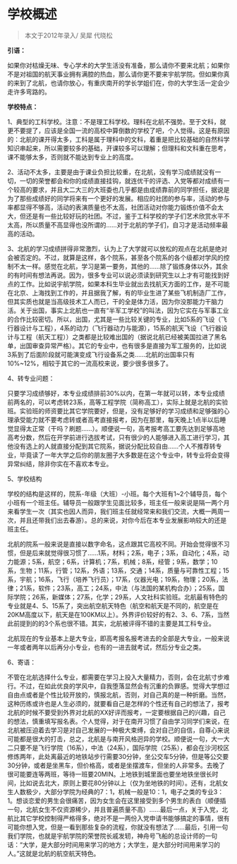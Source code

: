 # 学校概述



>  本文于2012年录入/ 吴犀 代晓松

 

**引语：**

如果你对枯燥无味、专心学术的大学生活没有准备，那么请你不要来北航；如果你不是对祖国的航天事业拥有满腔的热血，那么请你更不要来宇航学院。但如果你真的来到了北航，也请你放心，有重庆南开的学长学姐们在，你的大学生活一定会少走许多弯路的。

 

**学校特点：**

1、典型的工科学校。注意：不是理工科学校。理科在北航不强势。至于文科，就更不要提了，应该是全国一流的高校中算倒数的学校了吧，个人觉得。这是有原因的：北航的课开得太多，工科是属于理科中的文科，着重是把比较基础的自然科学知识串起来，所以需要较多的基础，开课较多可以理解；但理科和文科重在思考，课不能够太多，否则就不能达到专业上的高度。

2、活动不太多，主要是由于课业负担比较重，在北航，没有学习成绩就没有一切，一切的荣誉都会和你的成绩直接挂钩，就连优干的评选、入党等都对成绩有一个较高的要求，并且大二大三的大班委也几乎都是由成绩靠前的同学担任，据说是为了那些成绩好的同学将来有一个更好的发展。相应的社团的参与率，活动的参与率都显得不够高，活动的表演质量也不太高，社团活动对你能力锻炼价值不会太大，但还是有一些比较好玩的社团。不过，鉴于工科学校的学子们艺术欣赏水平不太高，所以质量不高显得也没所谓的……对于北航的学子们，自习才是活动频率最高的活动。

3、北航的学习成绩拼得非常激烈，认为上了大学就可以放松的观点在北航是绝对会被否定的。不过，就算是这样，各个院系，甚至各个院系的各个级都对学风的控制不太一样。感觉在北航，学习是第一要务，其他的……除了锻炼身体以外，其余的有时间有想法再说。因为，很多专业可以说必须读到研究生以上才有可能找到好点的工作。比如说宇航学院，如果本科生毕业就出去找航天方面的工作，是不可能在北京、上海找到工作的，并且据我了解，有的毕业生进了某些飞机制造厂工作，但其实质也就是当高级技术工人而已，干的全是体力活，因为你没那能力干脑力活。关于出国，事实上北航也一直有“半军工学校”的叫法，因为它实在与军事工业的合作比较密切。所以，出国，尤其是一些比较关键的专业，比如5系的飞设（飞行器设计与工程），4系的动力（飞行器动力与能源），15系的航天飞设（飞行器设计与工程（航天工程））之类都是比较难出国的（据说北航已经被美国拉进了黑名单，出国审查异常严格）。其它的专业中，也有很多是直接为军工服务的，比如说3系到了后面阶段就可能演变成飞行设备系之类……北航的出国率只有10%~12%，相较于其它的一流高校来说，要少很多很多了。

4、转专业问题：

只要学习成绩够好，本专业成绩排前30%以内，在第一年就可以转，本专业成绩前两名的，可以考虑转23系，高等工程学院（简称高工），实际上就是北航的实验班。实验班的师资要比其它学院要好，但是，没有足够好的学习成绩和足够强的心理承受能力就不要考虑转或者高考直接报考，因为在那里，每天晚上1点半以后睡觉显得太正常（干吗？刷题……）。顺便说一句，高考报考高工要先达到足够高地高考分数，然后在开学前进行选拔考试，只有很少的人能够进入高工进行学习，其他没有选上的人就直接分配到其它院系，据说分配比较自由……个人不推荐转专业，毕竟读了一年大学之后你的朋友圈子大多数是在这个专业中，转专业将会变得异常纠结，除非你实在不喜欢本专业。

5、学校结构

学校的结构是这样的，院系-年级（大班）-小班。每个大班有1~2个辅导员，每个小班有一个班主任。辅导员一般跟学生见面比较多，班主任一般来说是隔一两个月来看学生一次（其实也因人而异，我们班主任就经常来和我们交流，大概一两周一次，并且还带我们出去春游）。总的来说，对你今后在本专业发展影响较大的还是班主任。

北航的院系一般来说是直接以数字命名，这点跟其它高校不同。开始会觉得很不习惯，但是后来就觉得很习惯了……1系，材料；2系，电子；3系，自动化；4系，动力能源；5系，航空；6系，计算机；7系，机械；8系，经管；9系，数学；10系，生物；11系，行管；12系，外语；13系，交通；14系，质量与可靠性工程；15系，宇航；16系，飞行（培养飞行员）；17系，仪器光电；19系，物理；20系，法律；21系，软件；23系，高工；24系，中法（与法国的某机构合办）；25系，国际学院；26系，新媒体；27系，化学；29系，人文社科实验班。北航最有特色的专业就是4、5、15系了，突出航空航天特色（航空和航天是不同的，航空是在20KM高度以下，航天是在100KM以上）。外界评价较好的有2、3、6、7系，当然此前提到的的3个系也很不错。其实，北航被评得不错的主要是其工科专业。

北航现在的专业基本上是大专业，即高考报名报考进去的全部是大专业，一般来说一年或者两年以后再分小专业，也有的一进去就考试，然后分专业之类。

6、寄语：

不管在北航选择什么专业，都需要在学习上投入大量精力，否则，会在北航寸步难行。不过，在如此优良的学风中，自我堕落显然会有沉重的负罪感。觉得大学想过自由点或者是个性比较开放的，慎报北航，否则，对自己真的是一种折磨。当然，这种历练或许也是人生必须的，就要看自己是怎样的个性还有自己的想法了，报考北航的时候不要受到外界对北航的XX好评而报考，一定要根据自己的兴趣，自己的想法，慎重填写报名表。个人觉得，对于在南开习惯了自由学习同学们来说，在北航被压迫着去学习是对自己发展的一种极大束缚，会对自己的自信，自尊心来说可能都是很大的打击，总之，北航是与南开风格迥异的学校。顺便说一句，大一大二只要不是飞行学院（16系），中法（24系），国际学院（25系），都会在沙河校区修炼两年，此处离最近的地铁站步行需要30分钟，坐公交车5分钟，但是等公交要30分钟，或者是坐黑车，但价格高，或者是坐摆渡车，但坐的人非常多。去晚了很可能要连等两班，等待一班要20MIN。上地铁到城里面也要坐地铁坐很长时间，比如说去北大，原则上要花80分钟以上（仅为坐地铁的时间）。还有，北航女生人数极少，大部分学院为经典的7：1，机械一般是10：1，电子之类的专业3：1。想谈恋爱的男生会很痛苦，因为女生会在这里接受到多个男生的表白（顺便插一句，北航女生不仅资源稀少，并且普遍质量不高）……最后一点，关于入党，北航比其它学校控制得严格得多，绝对不是一两份入党申请书能够搞定的事情，很有可能你想入党，但是一看到那些复杂的流程，你就没有想法了……最后，引用一句我们学院，也就是宇航学院的荣誉院长戚发轫，神舟号飞船的总设计师的一句话：“大学，是大部分时间用来学习的地方；大学生，是大部分时间用来学习的人。”这就是北航的航空航天特色。